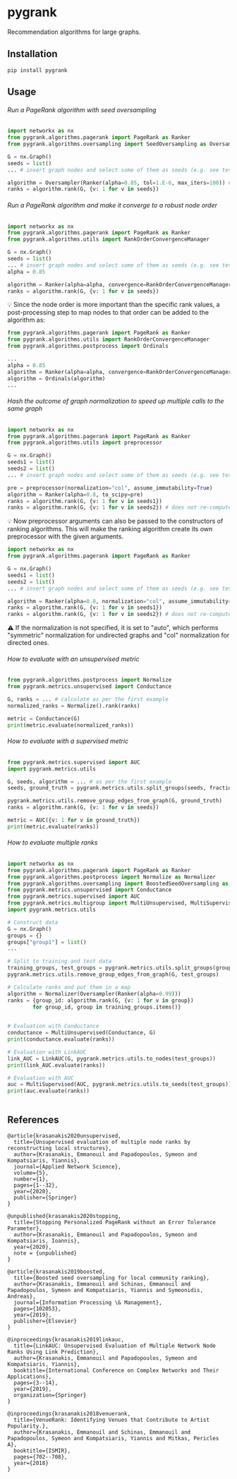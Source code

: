 # pygrank
Recommendation algorithms for large graphs.

## Installation
```
pip install pygrank
```

## Usage
###### Run a PageRank algorithm with seed oversampling
```python
import networkx as nx
from pygrank.algorithms.pagerank import PageRank as Ranker
from pygrank.algorithms.oversampling import SeedOversampling as Oversampler

G = nx.Graph()
seeds = list()
... # insert graph nodes and select some of them as seeds (e.g. see tests.py)

algorithm = Oversampler(Ranker(alpha=0.85, tol=1.E-6, max_iters=100)) # these are the default values
ranks = algorithm.rank(G, {v: 1 for v in seeds})
```

###### Run a PageRank algorithm and make it converge to a robust node order
```python
import networkx as nx
from pygrank.algorithms.pagerank import PageRank as Ranker
from pygrank.algorithms.utils import RankOrderConvergenceManager

G = nx.Graph()
seeds = list()
... # insert graph nodes and select some of them as seeds (e.g. see tests.py)
alpha = 0.85

algorithm = Ranker(alpha=alpha, convergence=RankOrderConvergenceManager(alpha))
ranks = algorithm.rank(G, {v: 1 for v in seeds})
```

:bulb: Since the node order is more important than the specific rank values,
a post-processing step to map nodes to that order can be added to the algorithm as:

```python
from pygrank.algorithms.pagerank import PageRank as Ranker
from pygrank.algorithms.utils import RankOrderConvergenceManager
from pygrank.algorithms.postprocess import Ordinals

...
alpha = 0.85
algorithm = Ranker(alpha=alpha, convergence=RankOrderConvergenceManager(alpha))
algorithm = Ordinals(algorithm)
...
```


###### Hash the outcome of graph normalization to speed up multiple calls to the same graph
```python
import networkx as nx
from pygrank.algorithms.pagerank import PageRank as Ranker
from pygrank.algorithms.utils import preprocessor

G = nx.Graph()
seeds1 = list()
seeds2 = list()
... # insert graph nodes and select some of them as seeds (e.g. see tests.py)

pre = preprocessor(normalization="col", assume_immutability=True)
algorithm = Ranker(alpha=0.8, to_scipy=pre)
ranks = algorithm.rank(G, {v: 1 for v in seeds1})
ranks = algorithm.rank(G, {v: 1 for v in seeds2}) # does not re-compute the normalization
```

:bulb: Now preprocessor arguments can also be passed to the constructors of ranking algorithms.
This will make the ranking algorithm create its own preprocessor with the given arguments.

```python
import networkx as nx
from pygrank.algorithms.pagerank import PageRank as Ranker

G = nx.Graph()
seeds1 = list()
seeds2 = list()
... # insert graph nodes and select some of them as seeds (e.g. see tests.py)

algorithm = Ranker(alpha=0.8, normalization="col", assume_immutability=True)
ranks = algorithm.rank(G, {v: 1 for v in seeds1})
ranks = algorithm.rank(G, {v: 1 for v in seeds2}) # does not re-compute the normalization
```

:warning: If the normalization is not specified, it is set to "auto", which performs
"symmetric" normalization for undirected graphs and "col" normalization for directed ones.

###### How to evaluate with an unsupervised metric
```python
from pygrank.algorithms.postprocess import Normalize
from pygrank.metrics.unsupervised import Conductance

G, ranks = ... # calculate as per the first example
normalized_ranks = Normalize().rank(ranks)

metric = Conductance(G)
print(metric.evaluate(normalized_ranks))
```

###### How to evaluate with a supervised metric
```python
from pygrank.metrics.supervised import AUC
import pygrank.metrics.utils

G, seeds, algorithm = ... # as per the first example
seeds, ground_truth = pygrank.metrics.utils.split_groups(seeds, fraction_of_training=0.5)

pygrank.metrics.utils.remove_group_edges_from_graph(G, ground_truth)
ranks = algorithm.rank(G, {v: 1 for v in seeds})

metric = AUC({v: 1 for v in ground_truth})
print(metric.evaluate(ranks))
```

###### How to evaluate multiple ranks
```python
import networkx as nx
from pygrank.algorithms.pagerank import PageRank as Ranker
from pygrank.algorithms.postprocess import Normalize as Normalizer
from pygrank.algorithms.oversampling import BoostedSeedOversampling as Oversampler
from pygrank.metrics.unsupervised import Conductance
from pygrank.metrics.supervised import AUC
from pygrank.metrics.multigroup import MultiUnsupervised, MultiSupervised, LinkAUC
import pygrank.metrics.utils

# Construct data
G = nx.Graph()
groups = {}
groups["group1"] = list()
... 

# Split to training and test data
training_groups, test_groups = pygrank.metrics.utils.split_groups(groups)
pygrank.metrics.utils.remove_group_edges_from_graph(G, test_groups)

# Calculate ranks and put them in a map
algorithm = Normalizer(Oversampler(Ranker(alpha=0.99)))
ranks = {group_id: algorithm.rank(G, {v: 1 for v in group}) 
        for group_id, group in training_groups.items()}
        

# Evaluation with Conductance
conductance = MultiUnsupervised(Conductance, G)
print(conductance.evaluate(ranks))

# Evaluation with LinkAUC
link_AUC = LinkAUC(G, pygrank.metrics.utils.to_nodes(test_groups))
print(link_AUC.evaluate(ranks))

# Evaluation with AUC
auc = MultiSupervised(AUC, pygrank.metrics.utils.to_seeds(test_groups))
print(auc.evaluate(ranks))
        
```


## References
```
@article{krasanakis2020unsupervised,
  title={Unsupervised evaluation of multiple node ranks by reconstructing local structures},
  author={Krasanakis, Emmanouil and Papadopoulos, Symeon and Kompatsiaris, Yiannis},
  journal={Applied Network Science},
  volume={5},
  number={1},
  pages={1--32},
  year={2020},
  publisher={Springer}
}
```
```
@unpublished{krasanakis2020stopping,
  title={Stopping Personalized PageRank without an Error Tolerance Parameter},
  author={Krasanakis, Emmanouil and Papadopoulos, Symeon and Kompatsiaris, Ioannis},
  year={2020},
  note = {unpublished}
}
```
```
@article{krasanakis2019boosted,
  title={Boosted seed oversampling for local community ranking},
  author={Krasanakis, Emmanouil and Schinas, Emmanouil and Papadopoulos, Symeon and Kompatsiaris, Yiannis and Symeonidis, Andreas},
  journal={Information Processing \& Management},
  pages={102053},
  year={2019},
  publisher={Elsevier}
}
```
```
@inproceedings{krasanakis2019linkauc,
  title={LinkAUC: Unsupervised Evaluation of Multiple Network Node Ranks Using Link Prediction},
  author={Krasanakis, Emmanouil and Papadopoulos, Symeon and Kompatsiaris, Yiannis},
  booktitle={International Conference on Complex Networks and Their Applications},
  pages={3--14},
  year={2019},
  organization={Springer}
}
```
```
@inproceedings{krasanakis2018venuerank,
  title={VenueRank: Identifying Venues that Contribute to Artist Popularity.},
  author={Krasanakis, Emmanouil and Schinas, Emmanouil and Papadopoulos, Symeon and Kompatsiaris, Yiannis and Mitkas, Pericles A},
  booktitle={ISMIR},
  pages={702--708},
  year={2018}
}
```